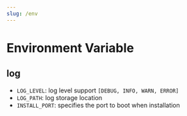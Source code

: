 ```yaml
---
slug: /env
---
```


# Environment Variable

## log

- `LOG_LEVEL`: log level support `[DEBUG, INFO, WARN, ERROR]`
- `LOG_PATH`: log storage location
- `INSTALL_PORT`: specifies the port to boot when installation
